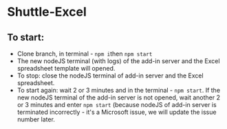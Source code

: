 # Shuttle-Excel
## To start:

- Clone branch, in terminal - `npm i`then `npm start`
- The new nodeJS terminal (with logs) of the add-in server and the Excel spreadsheet template will opened.
- To stop: close the nodeJS terminal of add-in server and the Excel spreadsheet.
- To start again: wait 2 or 3 minutes and in the terminal - `npm start`. If the new nodeJS terminal of the add-in server is not opened, wait another 2 or 3 minutes and enter `npm start` (because nodeJS of add-in server is terminated  incorrectly - it's a Microsoft issue, we will update the issue number later.
